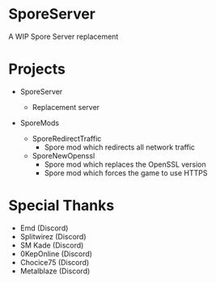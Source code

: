 # SporeServer
A WIP Spore Server replacement

# Projects
* SporeServer
   * Replacement server

* SporeMods
   * SporeRedirectTraffic
     * Spore mod which redirects all network traffic
   * SporeNewOpenssl
     * Spore mod which replaces the OpenSSL version
	 * Spore mod which forces the game to use HTTPS

# Special Thanks
* Emd (Discord)
* Splitwirez (Discord)
* SM Kade (Discord)
* 0KepOnline (Discord)
* Chocice75 (Discord)
* Metalblaze (Discord)
